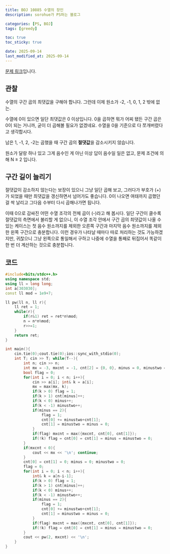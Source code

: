 ```yaml
---
title: BOJ 10885 수열의 장인
description: sorohue가 PS하는 블로그

categories: [PS, BOJ]
tags: [greedy]

toc: true
toc_sticky: true

date: 2025-09-14
last_modified_at: 2025-09-14
---
```


[문제 링크](https://boj.kr/10885)입니다.

## 관찰

수열의 구간 곱의 최댓값을 구해야 합니다. 그런데 이제 원소가 -2, -1, 0, 1, 2 밖에 없는.

수열에 0이 있으면 일단 최댓값은 0 이상입니다. 0을 곱하면 뭐가 어찌 됐든 구간 곱은 0이 되는 거니까, 굳이 더 곱해볼 필요가 없겠네요. 수열을 0을 기준으로 다 쪼개버렸다고 생각합시다.

남은 1, -1, 2, -2는 곱했을 때 구간 곱의 **절댓값**을 감소시키지 않습니다. 

원소가 달랑 하나 있고 그게 음수인 게 아닌 이상 답이 음수일 일은 없고, 문제 조건에 의해 N ≥ 2 입니다.

## 구간 길이 늘리기

절댓값이 감소하지 않는다는 보장이 있으니 그냥 일단 곱해 보고, 그러다가 부호가 (+)가 되었을 때만 최댓값을 갱신하면서 넘어가도 좋습니다. 0이 나오면 여태까지 곱했던 걸 싹 날리고 그다음 수부터 다시 곱해나가면 됩니다.

이때 0으로 감싸진 어떤 수열 조각의 전체 곱이 (-)라고 해 봅시다. 일단 구간이 클수록 절댓값의 측면에서 불리할 게 없으니, 이 수열 조각 안에서 구간 곱의 최댓값이 나올 수 있는 케이스는 첫 음수 원소까지를 제외한 오른쪽 구간과 마지막 음수 원소까지를 제외한 왼쪽 구간으로 충분합니다. 이런 경우가 나타날 때마다 따로 처리하는 것도 가능하겠지만, 귀찮으니 그냥 왼쪽으로 통일해서 구하고 나중에 수열을 통째로 뒤집어서 똑같이 한 번 더 계산하는 것으로 충분합니다.

## 코드

```cpp
#include<bits/stdc++.h>
using namespace std;
using ll = long long;
int a[303030];
const ll mod = 1e9+7;

ll pw(ll n, ll r){
	ll ret = 1;
	while(r){
		if(r&1) ret = ret*n%mod;
		n = n*n%mod;
		r>>=1;
	}
	return ret;
}

int main(){
	cin.tie(0);cout.tie(0);ios::sync_with_stdio(0);
	int T; cin >> T; while(T--){
		int n; cin >> n;
		int mx = -3, mxcnt = -1, cnt[2] = {0, 0}, minus = 0, minustwo = 0;
		bool flag = 0;
		for(int i = 0; i < n; i++){
			cin >> a[i]; int& k = a[i];
			mx = max(mx, k);
			if(k > 0) flag = 1;
			if(k > 1) cnt[minus]++;
			if(k < 0) minus++;
			if(k < -1) minustwo++;
			if(minus == 2){
				flag = 1;
				cnt[0] += minustwo+cnt[1];
				cnt[1] = minustwo = minus = 0;
			}
			if(flag) mxcnt = max({mxcnt, cnt[0], cnt[1]});
			if(!k) flag = cnt[0] = cnt[1] = minus = minustwo = 0;
		}
		if(mxcnt < 0){
			cout << mx << '\n'; continue;
		}
		cnt[0] = cnt[1] = 0; minus = 0; minustwo = 0;
		flag = 0;
		for(int i = 0; i < n; i++){
			int& k = a[n-i-1];
			if(k > 0) flag = 1;
			if(k > 1) cnt[minus]++;
			if(k < 0) minus++;
			if(k < -1) minustwo++;
			if(minus == 2){
				flag = 1;
				cnt[0] += minustwo+cnt[1];
				cnt[1] = minustwo = minus = 0;
			}
			if(flag) mxcnt = max({mxcnt, cnt[0], cnt[1]});
			if(!k) flag = cnt[0] = cnt[1] = minus = minustwo = 0;
		}
		cout << pw(2, mxcnt) << '\n';
	}
}
```
